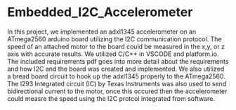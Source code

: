 # Embedded_I2C_Accelerometer
In this project, we implemented an adxl1345 accelerometer on an ATmega2560 arduino board utilizing the I2C communication protocol. 
The speed of an attached motor to the board could be measured in the x,y, or z axis with accurate results. We utilized C/C++ in VSCODE and platform.io. 
The included requirements pdf goes into more detail about the requirements and how I2C and the board was created and implemented. We also utilized a bread board circuit to hook up
the adxl1345 properly to the ATmega2560. The l293 Integrated circuit (IC) by Texas Instruments was also used to send bidirectional current
to the motor, once this occured then the accelerometer could measre the speed using the I2C protcol integrated from software. 
